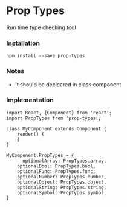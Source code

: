 # Prop Types

Run time type checking tool

### Installation

`
npm install --save prop-types
`

### Notes
-   It should be decleared in class component

### Implementation

```
import React, {Component} from 'react';
import PropTypes from 'prop-types';

class MyComponent extends Component {
    render() {
    }
}

MyComponent.PropTypes = {
      optionalArray: PropTypes.array,
    optionalBool: PropTypes.bool,
    optionalFunc: PropTypes.func,
    optionalNumber: PropTypes.number,
    optionalObject: PropTypes.object,
    optionalString: PropTypes.string,
    optionalSymbol: PropTypes.symbol,
}
```